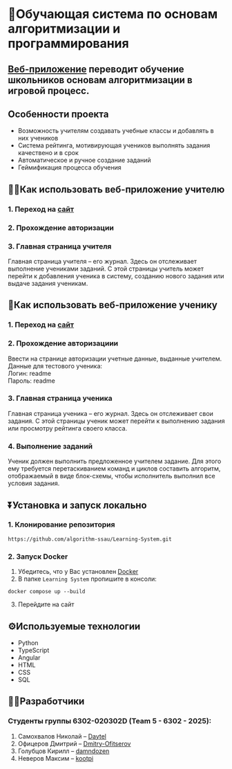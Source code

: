 # 🏫Обучающая система по основам алгоритмизации и программирования
## [Веб-приложение](http://learning-systems.ru/) переводит обучение школьников основам алгоритмизации в игровой процесс.

## Особенности проекта
- Возможность учителям создавать учебные классы и добавлять в них учеников
- Система рейтинга, мотивирующая учеников выполнять задания качествено и в срок
- Автоматическое и ручное создание заданий
- Геймификация процесса обучения

## 👩‍🏫Как использовать веб-приложение учителю
### 1. Переход на [сайт](http://learning-systems.ru/)
### 2. Прохождение авторизации
### 3. Главная страница учителя
Главная страница учителя – его журнал. Здесь он отслеживает выполнение учениками заданий. С этой страницы учитель может перейти к добавления ученика в систему, созданию нового задания или выдаче задания ученикам.

## 🧒Как использовать веб-приложение ученику
### 1. Переход на [сайт](http://learning-systems.ru/)
### 2. Прохождение авторизациии
Ввести на странице авторизации учетные данные, выданные учителем.  
Данные для тестового ученика:  
Логин: readme  
Пароль: readme
### 3. Главная страница ученика
Главная страница ученика – его журнал. Здесь он отслеживает свои задания. С этой страницы ученик может перейти к выполнению задания или просмотру рейтинга своего класса.
### 4. Выполнение заданий
Ученик должен выполнить предложенное учителем задание. Для этого ему требуется перетаскиванием команд и циклов составить алгоритм, отображаемый в виде блок-схемы, чтобы исполнитель выполнил все условия задания.

## ⏬Установка и запуск локально
### 1. Клонирование репозитория
```
https://github.com/algorithm-ssau/Learning-System.git
```
### 2. Запуск Docker 
1. Убедитесь, что у Вас установлен [Docker](https://www.docker.com/products/docker-desktop/)
2. В папке `Learning System` пропишите в консоли:
```
docker compose up --build
```
3. Перейдите на сайт

## ⚙️Используемые технологии
- Python
- TypeScript
- Angular
- HTML
- CSS
- SQL

## 🧑‍💻Разработчики
### Студенты группы 6302-020302D (Team 5 - 6302 - 2025):
1. Самохвалов Николай – [Daytel](https://github.com/daytel)
2. Офицеров Дмитрий – [Dmitry-Ofitserov](https://github.com/Dmitry-Ofitserov)
3. Голубцов Кирилл – [damndozen](https://github.com/damndozen)
4. Неверов Максим – [kootpi](https://github.com/Kootpi)

